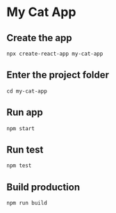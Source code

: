 # My Cat App

## Create the app

`npx create-react-app my-cat-app`

## Enter the project folder

`cd my-cat-app`

## Run app

`npm start`

## Run test

`npm test`

## Build production

`npm run build`


